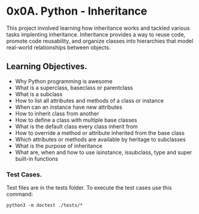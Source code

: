 # 0x0A. Python - Inheritance

This project involved learning how inheritance works and tackled various tasks implenting inheritance.
Inheritance provides a way to reuse code, promote code reusability, and organize classes into hierarchies that model real-world relationships between objects.

## Learning Objectives.

* Why Python programming is awesome
* What is a superclass, baseclass or parentclass
* What is a subclass
* How to list all attributes and methods of a class or instance
* When can an instance have new attributes
* How to inherit class from another
* How to define a class with multiple base classes
* What is the default class every class inherit from
* How to override a method or attribute inherited from the base class
* Which attributes or methods are available by heritage to subclasses
* What is the purpose of inheritance
* What are, when and how to use isinstance, issubclass, type and super built-in functions

### Test Cases.

Test files are in the tests folder.
To execute the test cases use this command:
```
python3 -m doctest ./tests/*
```


